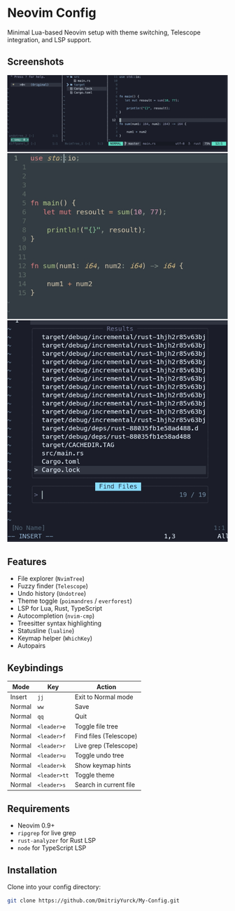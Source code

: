 # Neovim Config

Minimal Lua-based Neovim setup with theme switching, Telescope integration, and LSP support.
## Screenshots

![](https://github.com/DmitriyYurck/My-Config/blob/main/Screenshot_2025-08-15-14-46-29-471.jpg)
![](https://github.com/DmitriyYurck/My-Config/blob/main/Screenshot_2025-08-15-15-06-27-545.jpg)
![](https://github.com/DmitriyYurck/My-Config/blob/main/Screenshot_2025-08-15-14-48-18-176.jpg)
## Features

- File explorer (`NvimTree`)
- Fuzzy finder (`Telescope`)
- Undo history (`Undotree`)
- Theme toggle (`poimandres` / `everforest`)
- LSP for Lua, Rust, TypeScript
- Autocompletion (`nvim-cmp`)
- Treesitter syntax highlighting
- Statusline (`lualine`)
- Keymap helper (`WhichKey`)
- Autopairs

## Keybindings

| Mode   | Key         | Action                    |
|--------|-------------|---------------------------|
| Insert | `jj`        | Exit to Normal mode       |
| Normal | `ww`        | Save                      |
| Normal | `qq`        | Quit                      |
| Normal | `<leader>e` | Toggle file tree          |
| Normal | `<leader>f` | Find files (Telescope)    |
| Normal | `<leader>r` | Live grep (Telescope)     |
| Normal | `<leader>u` | Toggle undo tree          |
| Normal | `<leader>k` | Show keymap hints         |
| Normal | `<leader>tt`| Toggle theme              |
| Normal | `<leader>s` | Search in current file    |

## Requirements

- Neovim 0.9+
- `ripgrep` for live grep
- `rust-analyzer` for Rust LSP
- `node` for TypeScript LSP

## Installation

Clone into your config directory:

```bash
git clone https://github.com/DmitriyYurck/My-Config.git
